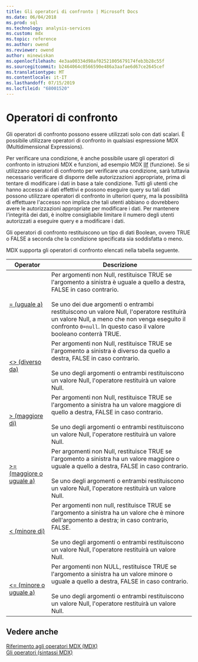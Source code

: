 ```yaml
---
title: Gli operatori di confronto | Microsoft Docs
ms.date: 06/04/2018
ms.prod: sql
ms.technology: analysis-services
ms.custom: mdx
ms.topic: reference
ms.author: owend
ms.reviewer: owend
author: minewiskan
ms.openlocfilehash: 4e3aa00334d98af02521005679174feb3b28c55f
ms.sourcegitcommit: b2464064c0566590e486a3aafae6d67ce2645cef
ms.translationtype: MT
ms.contentlocale: it-IT
ms.lasthandoff: 07/15/2019
ms.locfileid: "68001520"
---
```

# <a name="comparison-operators"></a>Operatori di confronto


  Gli operatori di confronto possono essere utilizzati solo con dati scalari. È possibile utilizzare operatori di confronto in qualsiasi espressione MDX (Multidimensional Expressions).  
  
 Per verificare una condizione, è anche possibile usare gli operatori di confronto in istruzioni MDX e funzioni, ad esempio MDX [IIf](../mdx/iif-mdx.md) (funzione). Se si utilizzano operatori di confronto per verificare una condizione, sarà tuttavia necessario verificare di disporre delle autorizzazioni appropriate, prima di tentare di modificare i dati in base a tale condizione. Tutti gli utenti che hanno accesso ai dati effettivi e possono eseguire query su tali dati possono utilizzare operatori di confronto in ulteriori query, ma la possibilità di effettuare l'accesso non implica che tali utenti abbiano o dovrebbero avere le autorizzazioni appropriate per modificare i dati. Per mantenere l'integrità dei dati, è inoltre consigliabile limitare il numero degli utenti autorizzati a eseguire query e a modificare i dati.  
  
 Gli operatori di confronto restituiscono un tipo di dati Boolean, ovvero TRUE o FALSE a seconda che la condizione specificata sia soddisfatta o meno.  
  
 MDX supporta gli operatori di confronto elencati nella tabella seguente.  
  
|Operator|Descrizione|  
|--------------|-----------------|  
|[= (uguale a)](../mdx/equal-to-mdx.md)|Per argomenti non Null, restituisce TRUE se l'argomento a sinistra è uguale a quello a destra, FALSE in caso contrario.<br /><br /> Se uno dei due argomenti o entrambi restituiscono un valore Null, l'operatore restituirà un valore Null, a meno che non venga eseguito il confronto `0=null`. In questo caso il valore booleano conterrà TRUE.|  
|[<> (diverso da)](../mdx/not-equal-to-mdx.md)|Per argomenti non Null, restituisce TRUE se l'argomento a sinistra è diverso da quello a destra, FALSE in caso contrario.<br /><br /> Se uno degli argomenti o entrambi restituiscono un valore Null, l'operatore restituirà un valore Null.|  
|[> (maggiore di)](../mdx/greater-than-mdx.md)|Per argomenti non Null, restituisce TRUE se l'argomento a sinistra ha un valore maggiore di quello a destra, FALSE in caso contrario.<br /><br /> Se uno degli argomenti o entrambi restituiscono un valore Null, l'operatore restituirà un valore Null.|  
|[>= (maggiore o uguale a)](../mdx/greater-than-or-equal-to-mdx.md)|Per argomenti non Null, restituisce TRUE se l'argomento a sinistra ha un valore maggiore o uguale a quello a destra, FALSE in caso contrario.<br /><br /> Se uno degli argomenti o entrambi restituiscono un valore Null, l'operatore restituirà un valore Null.|  
|[< (minore di)](../mdx/less-than-mdx.md)|Per argomenti non null, restituisce TRUE se l'argomento a sinistra ha un valore che è minore dell'argomento a destra; in caso contrario, FALSE.<br /><br /> Se uno degli argomenti o entrambi restituiscono un valore Null, l'operatore restituirà un valore Null.|  
|[<= (minore o uguale a)](../mdx/less-than-or-equal-to-mdx.md)|Per argomenti non NULL, restituisce TRUE se l'argomento a sinistra ha un valore minore o uguale a quello a destra, FALSE in caso contrario.<br /><br /> Se uno degli argomenti o entrambi restituiscono un valore Null, l'operatore restituirà un valore Null.|  
  
## <a name="see-also"></a>Vedere anche  
 [Riferimento agli operatori MDX &#40;MDX&#41;](../mdx/mdx-operator-reference-mdx.md)   
 [Gli operatori &#40;sintassi MDX&#41;](../mdx/operators-mdx-syntax.md)  
  
  
